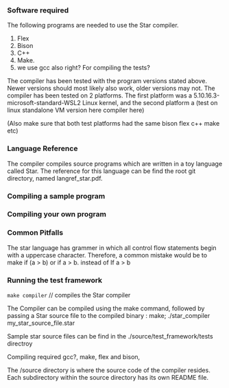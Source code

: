 ### Software required
The following programs are needed to use the Star compiler. 
1. Flex
2. Bison
3. C++ 
4. Make. 
5. we use gcc also right? For compiling the tests?

The compiler has been tested with the program versions stated above. 
Newer versions should most likely also work, older versions may not.
The compiler has been tested on 2 platforms. The first platform 
was a 5.10.16.3-microsoft-standard-WSL2 Linux kernel, 
and the second platform a (test on linux standalone VM version here compiler here)

(Also make sure that both test platforms had the same bison flex c++ make etc) 

### Language Reference 
The compiler compiles source programs which are written in a toy language called Star. The reference for this language can be find the root git directory, named langref_star.pdf.

### Compiling a sample program

### Compiling your own program 

### Common Pitfalls
The star language has grammer in which all control flow statements begin with a uppercase character. Therefore,
a common mistake would be to make if (a > b) or if a > b. instead of If a > b 

### Running the test framework 

`make compiler` // compiles the Star compiler 

  
The Compiler can be compiled using the make command, followed
by passing a Star source file to the compiled binary : 
make;
./star_compiler my_star_source_file.star 

Sample star source files can be find in the ./source/test_framework/tests directroy

Compiling required gcc?, make, flex and bison, 

The /source directory is where the source code of the compiler resides.
Each subdirectory within the source directory has its own README file.

